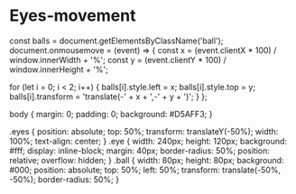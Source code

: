# Eyes-movement
<html>
    <head>
        <link rel="stylesheet" type="text/css" href="./styles.css">
    </head>
    <body>
        <div class="eyes">
            <div class="eye">
                <div class="ball"></div>
            </div>
            <div class="eye">
                <div class="ball"></div>
            </div>
        </div>
        <script src="./eyes.js"></script>
    </body>
</html>

const balls = document.getElementsByClassName('ball');
document.onmousemove = (event) => {
  const x = (event.clientX * 100) / window.innerWidth + '%';
  const y = (event.clientY * 100) / window.innerHeight + '%';

  for (let i = 0; i < 2; i++) {
    balls[i].style.left = x;
    balls[i].style.top = y;
    balls[i].transform = 'translate(-' + x + ',-' + y + ')';
  }
};

body {
  margin: 0;
  padding: 0;
  background: #D5AFF3;
}

.eyes {
  position: absolute;
  top: 50%;
  transform: translateY(-50%);
  width: 100%;
  text-align: center;
}
.eye {
  width: 240px;
  height: 120px;
  background: #fff;
  display: inline-block;
  margin: 40px;
  border-radius: 50%;
  position: relative;
  overflow: hidden;
}
.ball {
  width: 80px;
  height: 80px;
  background: #000;
  position: absolute;
  top: 50%;
  left: 50%;
  transform: translate(-50%, -50%);
  border-radius: 50%;
}
